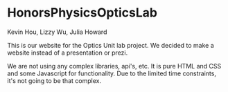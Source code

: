 # HonorsPhysicsOpticsLab
Kevin Hou, Lizzy Wu, Julia Howard

This is our website for the Optics Unit lab project. We decided to make a website instead of a presentation or prezi.

We are not using any complex libraries, api's, etc. It is pure HTML and CSS and some Javascript for functionality. Due to the limited time constraints, it's not going to be that complex.